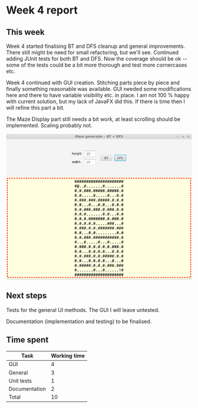 # Week 4 report

## This week

Week 4 started finalising BT and DFS cleanup and general improvements. There still might be need for small refactoring, but we'll see. Continued adding JUnit tests for both BT and DFS. Now the coverage should be ok -- some of the tests could be a bit more thorough and test more cornercases etc.

Week 4 continued with GUI creation. Stitching parts piece by piece and finally something reasonable was available. GUI needed some modifications here and there to have variable visibility etc. in place. I am not 100 % happy with current solution, but my lack of JavaFX did this. If there is time then I will refine this part a bit. 

The Maze Display part still needs a bit work, at least scrolling should be implemented. Scaling probably not.

![alt text](https://github.com/koedi/tira-loska/blob/main/documentation/maze.png)


## Next steps

Tests for the general UI methods. The GUI I will leave untested.

Documentation (implementation and testing) to be finalised.

## Time spent

| Task | Working time |
|------|--------------|
| GUI | 4 |
| General | 3 |
| Unit tests | 1 |
| Documentation | 2 |
| Total | 10 |
